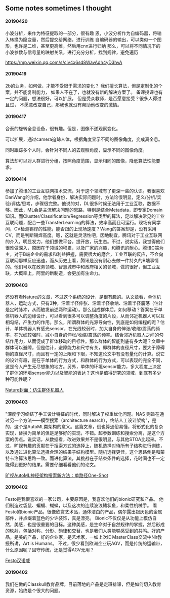 
## Some notes sometimes I thought


#### 20190420

小波分析，来作为特征提取的一部分，很有趣
恩，小波分析作为自编码器，将输入转换为隐变量，然后提交给网络，进行训练
自编码器的输出，可以类似一个图形，也许是二维，甚至更高维，然后用cnn进行归纳
那么，可以将不同情况下的小波参数与信号量的映射关系，进行充分分析，找到规律，避免遍历


https://mp.weixin.qq.com/s/civ4x6sd8WavAdh4yD3hvA



#### 20190419

2b的业务，如何做，才能不受限于需求的变化？
我们擅长算法，但是定制化的个案，并不能复制能力，
如果人不在了，也就没有新的解决方案了。
备课授课也有一定的问题，想法很好，可以扩展，
但是受众教师，是否愿意接受？很多人得过且过，
不愿意改变自己，那我也就没有帮助他改变的激情。




#### 20190417

合泰的旋转全息设备，很有趣。但是，图像不遂观察变化。

可以扩展，通过camera追踪人体，根据角度显示不同的图像角度，变成真全息。

同时跟踪多个人时，会针对不同人的去观察角度，显示不同的图像角度。

算法却可以对人群进行分组，按照角度范围，显示相同的图像，降低算法性能要求。



#### 20190414

参加了腾讯的工业互联网技术交流，对于这个领域有了更深一些的认识。我很喜欢DanWang的介绍，他学者身份，解决实际问题时，方法论很明显，定义/分析/实验/评估/思考，步骤很完整。他说的对，DL很多时候无法用于工业互联，数据不够。因此，ML会是主流解决问题的思路，特别是结合Metadata，即专家Domain知识。而Clustter/Classification/Regression等类型的算法，足以解决常见的工业互联问题，配合一些TransferLearning的算法，效率高而且可运行。现场有同学问，CV检测锡焊的性能，能否跟的上现场速度？Wang的答案却是，没有采用CV，而是判断锡焊高度。嗯，这就是灵活性吧，因地制宜。腾讯对于工业互联网的介入，明显发力，他们想做平台，提开放，玩生态。不过，说实话，我觉得他们很难做深入，原因在于领域的积累，以及厂家的兴趣，和腾讯的耐心。腾讯C端为主，对于B端企业的需求和利益把握，需要很大的磨合，工业互联的反应，不会向互联网那样反应迅速，而从历史上看，腾讯是没有耐心去做一件持久的B端事情的。他们可以在政务领域、智慧城市中和政府相关的领域，做的很好，但工业互联，大概率上，阿里的新制造，会更加有生命力。


#### 20190403

还没有看Nature的文章，不过这个系统的设计，是很有趣的。从文章看，单体机器人，运动方式，只有3种，沿着半径伸张、沿着半径收缩、沿着半径震荡（估计是定时脉冲，从而触发前述两种运动）。那么组成群体后，如何移动？答案在于单体机器人的边缘设计，可以看到很多可以调整角度的片段，从而邻近机器人可以互相勾结，产生力的作用。那么，所谓群体的光源导向性，到底是如何编程的昵？估计，单体机器人有感光sensor，在光线较弱时，加大自身的伸张/收缩/震荡的频率，在光线较强时，减小自身的伸张/收缩/震荡的频率。结合邻近机器人之间的勾结作用力，从而促成了群体移动的目标性。那么群体的智能到底有多大昵？文章中群体可以避障，但是估计，避障能力和尺寸有关，即群体的直径尺寸，要大于障碍物的直径尺寸，而且有一定的上限和下限，不知道论文中有没有量化的计算。说它的设计有趣，是在于单体的行为方式，和群体的行为方式，可以表现的完全不同，这是令人产生无尽想象的地方。另外，单体的环境sensor能力，多大程度上决定了群体的环境sensor能力以及智能的表达？这也是值得研究的领域，到底有多少种可能性昵？

[Nature封面：仿生群体机器人](https://mp.weixin.qq.com/s?__biz=MzI3MTA0MTk1MA==&mid=2652041202&idx=1&sn=319cf10f7d2c23e5957b00218de702b7&chksm=f1219b03c6561215ef0900ce97a4819586ac3bc3356a1d5781fbfc8d318d7367261cad6575dc&mpshare=1&scene=1&srcid=0403U0JZXR6Sn0umcGHL92OV&pass_ticket=5pxRahY9pTbM%2Fl6xwD7ZqWpKZzATMM6602xywwVOho7K04UB0nUBQ0BLOa0Ojd3Y#rd)



#### 20190403

"深度学习终结了手工设计特征的时代，同时解决了权重优化问题。NAS 则旨在通过另一个方法——模型搜索（architecture search），终结人工设计架构"，是的，这个是AutoML类架构的意义。这篇文章，倒也算通俗易懂，将形式化的复杂实现，替换为简单的但是足够好的实现，不错。超参数训练和搜索分离，是这个方案的优点。说实话，从数据看，改进效果并不是很明显，与其他STOA比起来。不过，旷视有趣的贡献在于搜索方式的选择上，随机选择对待所有子结构进行训练，以及通过进化算法选择合理的结果子结构模型。随机选择更佳，这个思路倒是和蒙特卡洛算法思路一致。而进化算法，其挑战在于结束条件的选择，花时间也不一定能得到更好的结果。需要仔细看看他们的论文。

[旷视AutoML神经架构搜索新方法：单路径One-Shot](https://mp.weixin.qq.com/s?__biz=MzIzNjc1NzUzMw==&mid=2247518056&idx=5&sn=552421a108c3376f3a511c80bf4bf9dc&chksm=e8d0301adfa7b90c13c342a6a978078ca5a14410e1d58dc2ce0214a11815afd3b8a50c0fa9dd&mpshare=1&scene=1&srcid=0402jWazv98X6xoOrJCbRf99&pass_ticket=QQaCLazJK8EAin1U%2BDPtJKhXyrFt7zHrMOK%2BEGaYAeBZaHbq8tO40T9kIgANs%2Fgc#rd)



#### 20190402

Festo是我很喜欢的一家公司，主要原因是，我喜欢他们的bionic研究和产品。
他们制造过袋鼠、蝙蝠、蝴蝶，以及这次的连续波浪鳍状鱼，和柔性机械手。
看Festo的bionic产品，很像欣赏艺术品，通体洁白的产品，偶尔露出银灰色的金属部件，并点缀着蓝色的少许装饰，真是漂亮。
Bionic不仅仅是从功能上模仿自然，美感，也是很重要的目标。这种美感，是生命对于自然规律的掌握，然后形成的映射，包括对称、分形、韵律和交替，也是我们人类能够感受到的共鸣。好的产品，是美的产品，好的企业家，是艺术家，一如上次IE MasterClass交流中Nir教授所讲，Art is Humans。
不过，很少看到欧洲企业玩AGV，而是传统的运输带，什么原因呢？固守传统，还是觉得AGV无用？

[Festo汉诺威](https://mp.weixin.qq.com/s/gPNTPoQgNENFFwH2q_d8YA)



#### 20190402
我们在做的Classkull教育品牌，目前落地的产品是走班排课，但是如何切入教育资源，始终是个很大的问题。

